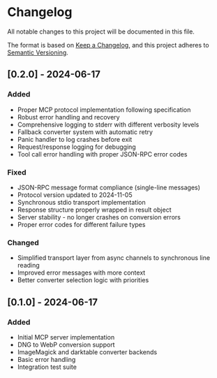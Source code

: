 # Changelog

All notable changes to this project will be documented in this file.

The format is based on [Keep a Changelog](https://keepachangelog.com/en/1.0.0/),
and this project adheres to [Semantic Versioning](https://semver.org/spec/v2.0.0.html).

## [0.2.0] - 2024-06-17

### Added
- Proper MCP protocol implementation following specification
- Robust error handling and recovery
- Comprehensive logging to stderr with different verbosity levels
- Fallback converter system with automatic retry
- Panic handler to log crashes before exit
- Request/response logging for debugging
- Tool call error handling with proper JSON-RPC error codes

### Fixed
- JSON-RPC message format compliance (single-line messages)
- Protocol version updated to 2024-11-05
- Synchronous stdio transport implementation
- Response structure properly wrapped in result object
- Server stability - no longer crashes on conversion errors
- Proper error codes for different failure types

### Changed
- Simplified transport layer from async channels to synchronous line reading
- Improved error messages with more context
- Better converter selection logic with priorities

## [0.1.0] - 2024-06-17

### Added
- Initial MCP server implementation
- DNG to WebP conversion support
- ImageMagick and darktable converter backends
- Basic error handling
- Integration test suite
